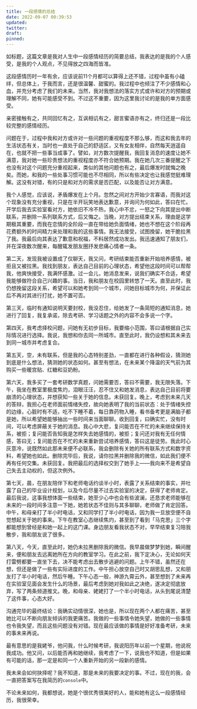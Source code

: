 ```yaml
---
title: 一段感情的总结
date: 2022-09-07 00:39:53
updated: 
twitter:
draft:
pinned:
---
```


如标题，这篇文章是我对人生中一段感情经历的简要总结，我表达的是我的个人感受，是我的个人观点，不见得放之四海而皆准。

这段感情历时一年有余，应该说前11个月都可以算得上还不错，过程中虽有小磕绊，但总体上，于我而言，还是很温馨、甜蜜的。我过程中也倾注了不少感情和心血，并充分考虑了我们的未来。当然，我对我想法的落实方式或许和对方的预期或理解不同，她有可能感受不到。不过这不重要，因为这里我讨论的是我的单方面感受。

亲密接触有之，共同回忆有之，互讽相讥有之，甜言蜜语亦有之，终归还是一段比较完整的感情经历。

问题在于，过程中我和对方或许对一些问题的重视程度不那么够，而这和我去年的生活状态有关，当时也一直处于自己的舒适区，又有女友相伴，自然每天逍遥自在，也就不把一些事当成事了。譬如，对方数次提醒我，我回复消息的速度让她不满意，我对她一些珍贵想法的重视程度亦不符合她预期。我在她几次三番提醒之下也没有对这个问题充分重视起来，类似的其他问题也有之，最后爆发时就悔之晚矣。而她，和我的一些处事习惯可能也不尽相同，所以有些决定也让我感觉挺难理解。这没有对错，有的只是和对方的需求是否匹配，以及能否让对方满意。

我个人感觉，应该说，矛盾爆发在上个月。忽然之间对方开始少言寡语，而我对这个现象没有充分重视，只是在半开玩笑地表达歉意，并询问为何如此，答曰在忙。开学后我去实验室看对方，她依旧不冷不热，我心中不忿，一怒之下向其提出中断联系，并删除一系列联系方式，后又悔之。当晚，对方提出结束关系，理由是这学期极其重要，而我在恋情的全阶段一直在带给她负面情绪，她也不想在这个阶段再花费额外的时间精力来处理和我的这些事情。我无法接受，试图挽留，她干脆拉黑了我。我最后向其表达了歉意和祝福，不料居然成功发出。我迅速通知了朋友们，并在深夜数次醒来，每醒辄发朋友圈抒发悲痛心情者一条。

第二天，发现我被设置成了仅聊天，我又问，考研结束能否重新开始培养感情，被拒且又被拉黑。我找到朋友，表达自己目前的心理状态，希望他这段时间可以帮帮我，他爽快接受，我满怀感激。过一会儿，她消息发来，说我们确实不合适，希望我能够做符合自己兴趣的事。当日，我和朋友在校园里转悠了一天。直至此时，我仍想挽留这段关系，希望可以和她考到同一个城市，问她目标城市为何，并保证此后不再对其进行打扰，她不置可否。

第三天，临时有通知说明天要封校，我没忍住，给她发了一条简短的通知消息，她进行了回复，我复承诺，除去考研、学习话题之外的内容不会多说一个字。

第四天，我考虑择校问题，问她有无初步目标，我要缩小范围，答曰请根据自己实际情况进行选择。我说，我想和你去同一所城市。直至此时，我仍设想和其未来去到同一城市并考虑复合。

第五天，空，未有联系，但是我的心态特别差劲，一直都在进行各种假设，猜测她到底是什么想法，猜测她的状态如何。甚至有想法，在未来某个降温的天气前为其购买一些暖宫贴、红糖和豆奶粉。

第六天，我多买了一套考研数学真题，问她需要否，答曰不需要，我无限失落。下午，我坐在教室里极度焦灼，泪眼汪汪，忍不住又和她发消息，表达自己目前将要崩溃的心理状态，并想获知一些关于她的信息。未获回复。晚上，考虑到未来几天的答辩，我担心在老师面前情绪失控，故向她表明了我的当前状态：处于情绪失控的边缘，心脏时有不适，吃不下睡不着，每日靠药物入睡，看书备考更是满脑子都是她，所以希望她能够抽出一些时间来当面聊聊。收到回复，曰确实忙，没有时间，可以考虑屏蔽关于她的消息。我心中大悲，复问能否在不忙的未来继续保持关系，被拒；复问能否告知我是怎样失去她感情的，被拒；复问还对我有无任何情感，答曰无；复问能否在不忙的未来重新尝试培养感情，答曰这是徒劳。我此时心灰意冷，说既然如此那未来便不必联系，我会删除有关她的所有联系方式和数字资料，希望她也如此。删除完毕后，我说，请你拉黑并删除我的微信，如此我们便不再有任何交集。未获回复。我把最后的选择权交到了她手上——我向来不是希望自己失去主动权的，但这次例外。

第七天，晨，在朋友陪伴下和老师电话约谈半小时，表露了关系结束的事实，并吐露了自己的毕业设计规划，以及今后尽量不过去实验室的决定，获得了老师肯定。最后我说，这事我想体面一些结束，她至少心中也会有些波澜，还恳求老师能够在未来的一段时间多注意一下她，她若状态不佳则与其多聊聊，老师做了肯定回答。中午，和母亲打了半小时电话，又和同学打了半小时电话，因为我一旦放空便不自觉想起关于她的事来。下午在教室心态继续焦灼，甚至到了看到「马克思」三个字都能想到曾经是和她一起上的这门课。身边朋友看我状态不对，早早结束复习陪我散步，我和朋友说了很多。

第八天，今天，直至此时，她仍未拉黑删除我的微信。我早晨做梦梦到她，瞬间醒来，便和朋友去远离她所在方向的教室学习。在此之前，我下定决心，无论如何天打雷劈都要一直坐下去，决不能考虑出去散步逃避的问题。上午不错，虽然还在想，但还是做了一些有实际进度的工作。中午担心放空自己时又胡思乱想，又和朋友打了半小时电话，然后午睡。下午心态一般，神游九霄云外，甚至想到了未来再在实验室见面会发生什么的场景，最后考虑到她对我如此之决绝，遂决定彻底放弃，写了两条频道推文。晚，和母亲、姥姥打了一个半小时电话，从头到尾说清楚了这件事，心态大好。

沟通完毕的最终结论：我确实动情很深，她也是，所以现在两个人都在痛苦，甚至她比可以不断向朋友倾诉的我更痛苦。我做的一些事情令她失望，她做的一些事情也令我失望，而且这些问题没有对错。现在最应该做的事情是好好准备考研，未来的事未来再说。

最有意思的是我姥爷，他问我，什么时候考研，我说阳历年以前一个星期，他说祝我成功。他又问，以后能否再和她继续，我考虑了一下，说我也不知道，但是如果有可能的话，那一定是和同一个人重新开始的另一段新的感情。

我未来会如何抉择呢？我不知道，那是未来的我要决定的事。不过，现在的我，会一直把答案写在我简历的`console`中。

不论未来如何，我都想说，她是个很优秀很美好的人，能和她有这么一段感情经历，我很荣幸。
